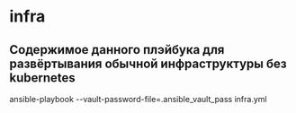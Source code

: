 # infra
## Содержимое данного плэйбука для развёртывания обычной инфраструктуры без kubernetes

ansible-playbook --vault-password-file=.ansible_vault_pass infra.yml
